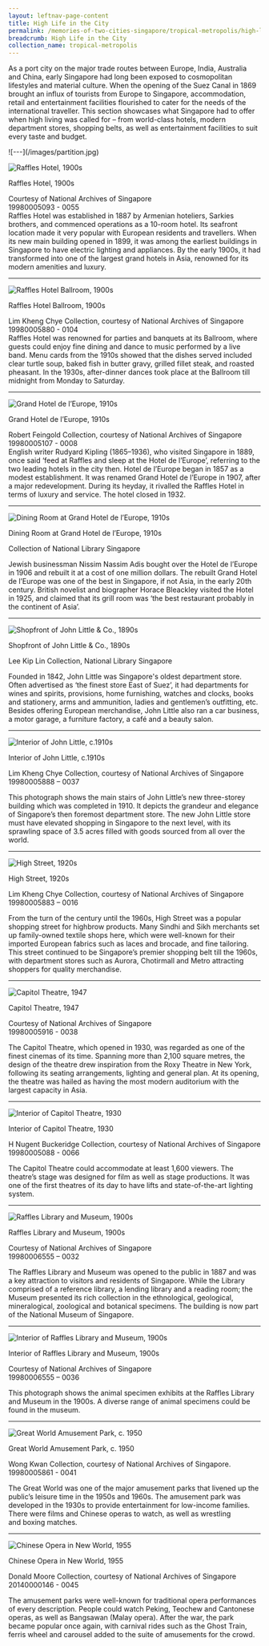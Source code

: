 ```yaml
---
layout: leftnav-page-content
title: High Life in the City
permalink: /memories-of-two-cities-singapore/tropical-metropolis/high-life-in-the-city/
breadcrumb: High Life in the City
collection_name: tropical-metropolis
---
```


As a port city on the major trade routes between Europe, India, Australia and China, early Singapore had long been exposed to cosmopolitan lifestyles and material culture. When the opening of the Suez Canal in 1869 brought an influx of tourists from Europe to Singapore, accommodation, retail and entertainment facilities flourished to cater for the needs of the international traveller. This section showcases what Singapore had to offer when high living was called for – from world-class hotels, modern department stores, shopping belts, as well as entertainment facilities to suit every taste and budget.

<p></p>
![---](/images/partition.jpg)

![Raffles Hotel, 1900s](/images/Sub2-1-Raffles-Hotel.jpg)
<div class="custom-caption">
<div><p>Raffles Hotel, 1900s</p></div>
<div>Courtesy of National Archives of Singapore</div>
<div>19980005093 - 0055</div>
</div>
Raffles Hotel was established in 1887 by Armenian hoteliers, Sarkies brothers, and commenced operations as a 10-room hotel. Its seafront location made it very popular with European residents and travellers. When its new main building opened in 1899, it was among the earliest buildings in Singapore to have electric lighting and appliances. By the early 1900s, it had transformed into one of the largest grand hotels in Asia, renowned for its modern amenities and luxury.

<hr>

![Raffles Hotel Ballroom, 1900s](/images/Sub2-2-The-Ballroom-Set-Raffles-Hotel.jpg)
<div class="custom-caption">
<div><p>Raffles Hotel Ballroom, 1900s</p></div>
<div>Lim Kheng Chye Collection, courtesy of National Archives of Singapore</div>
<div>19980005880 - 0104</div>
</div>
Raffles Hotel was renowned for parties and banquets at its Ballroom, where guests could enjoy fine dining and dance to music performed by a live band. Menu cards from the 1910s showed that the dishes served included clear turtle soup, baked fish in butter gravy, grilled fillet steak, and roasted pheasant. In the 1930s, after-dinner dances took place at the Ballroom till midnight from Monday to Saturday.

<hr>

![Grand Hotel de l’Europe, 1910s](/images/Sub2-3-Hotel-De-Europe.jpg)
<div class="custom-caption">
<div><p>Grand Hotel de l’Europe, 1910s</p></div>
<div>Robert Feingold Collection, courtesy of National Archives of Singapore</div>
<div>19980005107 - 0008</div>
</div>
English writer Rudyard Kipling (1865–1936), who visited Singapore in 1889, once said ‘feed at Raffles and sleep at the Hotel de l’Europe’, referring to the two leading hotels in the city then. Hotel de l’Europe began in 1857 as a modest establishment. It was renamed Grand Hotel de l’Europe in 1907, after a major redevelopment. During its heyday, it rivalled the Raffles Hotel in terms of luxury and service. The hotel closed in 1932.

<hr>

![Dining Room at Grand Hotel de l’Europe, 1910s](/images/Sub2-4-Dining-Room.jpg)
<div class="custom-caption">
<div><p>Dining Room at Grand Hotel de l’Europe, 1910s</p></div>
<div>Collection of National Library Singapore</div>
</div>

Jewish businessman Nissim Nassim Adis bought over the Hotel de l’Europe in 1906 and rebuilt it at a cost of one million dollars. The rebuilt Grand Hotel de l’Europe was one of the best in Singapore, if not Asia, in the early 20th century. British novelist and biographer Horace Bleackley visited the Hotel in 1925, and claimed that its grill room was ‘the best restaurant probably in the continent of Asia’.

<hr>

![Shopfront of John Little & Co., 1890s](/images/Sub2-5-Raffles-Square.jpg)
<div class="custom-caption">
<div><p>Shopfront of John Little & Co., 1890s</p></div>
<div>Lee Kip Lin Collection, National Library Singapore</div>
</div>

Founded in 1842, John Little was Singapore's oldest department store. Often advertised as ‘the finest store East of Suez’, it had departments for wines and spirits, provisions, home furnishing, watches and clocks, books and stationery, arms and ammunition, ladies and gentlemen’s outfitting, etc. Besides offering European merchandise, John Little also ran a car business, a motor garage, a furniture factory, a café and a beauty salon.

<hr>

![Interior of John Little, c.1910s](/images/Sub2-6-Interior-View-John-Little-and-Cos-Premises.jpg)
<div class="custom-caption">
<div><p>Interior of John Little, c.1910s</p></div>
<div>Lim Kheng Chye Collection, courtesy of National Archives of Singapore</div>
<div>19980005888 – 0037</div>
</div>

This photograph shows the main stairs of John Little’s new three-storey building which was completed in 1910. It depicts the grandeur and elegance of Singapore’s then foremost department store. The new John Little store must have elevated shopping in Singapore to the next level, with its sprawling space of 3.5 acres filled with goods sourced from all over the world.

<hr>

![High Street, 1920s](/images/Sub2-7-High-Street.jpg)
<div class="custom-caption">
<div><p>High Street, 1920s</p></div>
<div>Lim Kheng Chye Collection, courtesy of National Archives of Singapore</div>
<div>19980005883 – 0016</div>
</div>

From the turn of the century until the 1960s, High Street was a popular shopping street for highbrow products. Many Sindhi and Sikh merchants set up family-owned textile shops here, which were well-known for their imported European fabrics such as laces and brocade, and fine tailoring. This street continued to be Singapore’s premier shopping belt till the 1960s, with department stores such as Aurora, Chotirmall and Metro attracting shoppers for quality merchandise.

<hr>

![Capitol Theatre, 1947](/images/Sub2-8-Capitol-Theatre.jpg)
<div class="custom-caption">
<div><p>Capitol Theatre, 1947</p></div>
<div>Courtesy of National Archives of Singapore</div>
<div>19980005916 - 0038</div>
</div>

The Capitol Theatre, which opened in 1930, was regarded as one of the finest cinemas of its time. Spanning more than 2,100 square metres, the design of the theatre drew inspiration from the Roxy Theatre in New York, following its seating arrangements, lighting and general plan. At its opening, the theatre was hailed as having the most modern auditorium with the largest capacity in Asia.

<hr>

![Interior of Capitol Theatre, 1930](/images/Sub2-9.jpg)
<div class="custom-caption">
<div><p>Interior of Capitol Theatre, 1930</p></div>
<div>H Nugent Buckeridge Collection, courtesy of National Archives of Singapore</div>
<div>19980005088 - 0066</div>
</div>

The Capitol Theatre could accommodate at least 1,600 viewers. The theatre’s stage was designed for film as well as stage productions. It was one of the first theatres of its day to have lifts and state-of-the-art lighting system.

<hr>

![Raffles Library and Museum, 1900s](/images/Sub2-10-Raffles-Museum.jpg)
<div class="custom-caption">
<div><p>Raffles Library and Museum, 1900s</p></div>
<div>Courtesy of National Archives of Singapore</div>
<div>19980006555 – 0032</div>
</div>

The Raffles Library and Museum was opened to the public in 1887 and was a key attraction to visitors and residents of Singapore. While the Library comprised of a reference library, a lending library and a reading room; the Museum presented its rich collection in the ethnological, geological, mineralogical, zoological and botanical specimens. The building is now part of the National Museum of Singapore.

<hr>

![Interior of Raffles Library and Museum, 1900s](/images/Sub2-11-Raffles-Museum-Interior.jpg)
<div class="custom-caption">
<div><p>Interior of Raffles Library and Museum, 1900s</p></div>
<div>Courtesy of National Archives of Singapore</div>
<div>19980006555 – 0036</div>
</div>

This photograph shows the animal specimen exhibits at the Raffles Library and Museum in the 1900s. A diverse range of animal specimens could be found in the museum.

<hr>

![Great World Amusement Park, c. 1950](/images/Sub2-12-Great-World.jpg)
<div class="custom-caption">
<div><p>Great World Amusement Park, c. 1950</p></div>
<div>Wong Kwan Collection, courtesy of National Archives of Singapore.</div>
<div>19980005861 - 0041</div>
</div>

The Great World was one of the major amusement parks that livened up the public’s leisure time in the 1950s and 1960s. The amusement park was developed in the 1930s to provide entertainment for low-income families. There were films and Chinese operas to watch, as well as wrestling and boxing matches.

<hr>

![Chinese Opera in New World, 1955](/images/Sub2-13.jpg)
<div class="custom-caption">
<div><p>Chinese Opera in New World, 1955</p></div>
<div>Donald Moore Collection, courtesy of National Archives of Singapore</div>
<div>20140000146 - 0045</div>
</div>

The amusement parks were well-known for traditional opera performances of every description. People could watch Peking, Teochew and Cantonese operas, as well as Bangsawan (Malay opera). After the war, the park became popular once again, with carnival rides such as the Ghost Train, ferris wheel and carousel added to the suite of amusements for the crowd.
